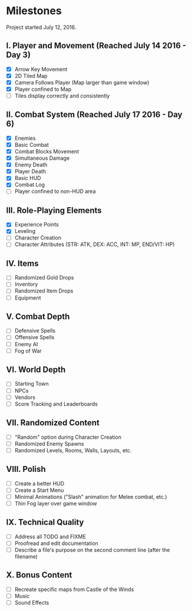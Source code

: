 # Milestones

Project started July 12, 2016.

## I. Player and Movement (Reached July 14 2016 - Day 3)

- [x] Arrow Key Movement
- [x] 2D Tiled Map
- [x] Camera Follows Player (Map larger than game window)
- [x] Player confined to Map
- [ ] Tiles display correctly and consistently

## II. Combat System (Reached July 17 2016 - Day 6)

- [x] Enemies
- [x] Basic Combat
- [x] Combat Blocks Movement
- [x] Simultaneous Damage
- [x] Enemy Death
- [x] Player Death
- [x] Basic HUD
- [x] Combat Log
- [ ] Player confined to non-HUD area

## III. Role-Playing Elements

- [x] Experience Points
- [x] Leveling
- [ ] Character Creation
- [ ] Character Attributes (STR: ATK, DEX: ACC, INT: MP, END/VIT: HP)

## IV. Items

- [ ] Randomized Gold Drops
- [ ] Inventory
- [ ] Randomized Item Drops
- [ ] Equipment

## V. Combat Depth

- [ ] Defensive Spells
- [ ] Offensive Spells
- [ ] Enemy AI
- [ ] Fog of War

## VI. World Depth

- [ ] Starting Town
- [ ] NPCs
- [ ] Vendors
- [ ] Score Tracking and Leaderboards

## VII. Randomized Content

- [ ] "Random" option during Character Creation
- [ ] Randomized Enemy Spawns
- [ ] Randomized Levels, Rooms, Walls, Layouts, etc.

## VIII. Polish

- [ ] Create a better HUD
- [ ] Create a Start Menu
- [ ] Minimal Animations ("Slash" animation for Melee combat, etc.)
- [ ] Thin Fog layer over game window

## IX. Technical Quality

- [ ] Address all TODO and FIXME
- [ ] Proofread and edit documentation
- [ ] Describe a file's purpose on the second comment line (after the filename)

## X. Bonus Content

- [ ] Recreate specific maps from Castle of the Winds
- [ ] Music
- [ ] Sound Effects
